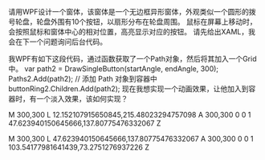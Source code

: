 请用WPF设计一个窗体，该窗体是一个无边框异形窗体，外观类似一个圆形的拨号轮盘，轮盘外围有10个按钮，以扇形分布在轮盘周围。
鼠标在屏幕上移动时，会按照鼠标和窗体中心的相对位置，高亮显示对应的按钮。
请先给出XAML，我会在下一个问题询问后台代码。

<Window x:Class="DialerWindow.MainWindow"
        xmlns="http://schemas.microsoft.com/winfx/2006/xaml/presentation"
        xmlns:x="http://schemas.microsoft.com/winfx/2006/xaml"
        Title="DialerWindow" Height="500" Width="500" WindowStyle="None" AllowsTransparency="True" Background="Transparent">
    <Grid>
    <!-- Place the dialer content here -->
    </Grid>
</Window>

我WPF有如下这段代码，通过函数获取了一个Path对象，然后将其加入一个Grid中。
var path2 = DrawSingleButton(startAngle, endAngle, 300);
Paths2.Add(path2);
// 添加 Path 对象到容器中
buttonRing2.Children.Add(path2);
现在我想实现一个动画效果，让他加入到容器时，有一个淡入效果，该如何实现？

M 300,300 L 12.152107915650845,215.48023294757098 A 300,300 0 0 1 47.623940150645666,137.80775476332067 Z

M 300,300 L 47.623940150645666,137.80775476332067 A 300,300 0 0 1 103.54177981641439,73.2751276937226 Z
